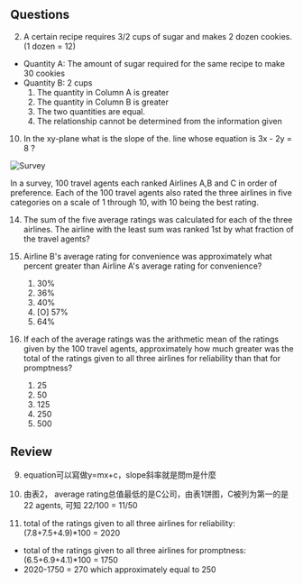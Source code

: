## Questions

2. A certain recipe requires 3/2 cups of sugar and makes 2 dozen cookies. (1 dozen = 12)
- Quantity A: The amount of sugar required for the same recipe to make 30 cookies
- Quantity B: 2 cups
	1. The quantity in Column A is greater
	1. The quantity in Column B is greater
	1. The two quantities are equal.
	1. The relationship cannot be determined from the information given

10. In the xy-plane what is the slope of the. line whose equation is 3x - 2y = 8 ?

![Survey](https://img.kmf.com/kaomanfen/img/gre/pp2/pp2_04.png)

In a survey, 100 travel agents each ranked Airlines A,B and C in order of preference. Each of the 100 travel agents also rated the three airlines in five categories on a scale of 1 through 10, with 10 being the best rating.

14. The sum of the five average ratings was calculated for each of the three airlines. The airline with the least sum was ranked 1st by what fraction of the travel agents?

15. Airline B's average rating for convenience was approximately what percent greater than Airline A's average rating for convenience?
	1. 30%
	1. 36%
	1. 40%
	1. [O] 57%
	1. 64%

16. If each of the average ratings was the arithmetic mean of the ratings given by the 100 travel agents, approximately how much greater was the total of the ratings given to all three airlines for reliability than that for promptness?
	1. 25
	1. 50
	1. 125
	1. 250
	1. 500

## Review
9. equation可以寫做y=mx+c，slope斜率就是問m是什麼

14. 由表2， average rating总值最低的是C公司，由表1饼图，C被列为第一的是22 agents, 可知 22/100 = 11/50 

16. total of the ratings given to all three airlines for reliability: (7.8+7.5+4.9)*100 = 2020
- total of the ratings given to all three airlines for promptness: (6.5+6.9+4.1)*100 = 1750
- 2020-1750 = 270 which approximately equal to 250